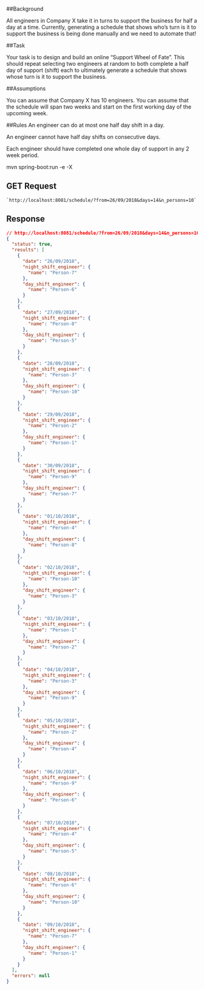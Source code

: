 
##Background

  All engineers in Company X take it in turns to support the business for half a day at a time. Currently,
  generating a schedule that shows who’s turn is it to support the business is being done manually
  and we need to automate that!

##Task

  Your task is to design and build an online “Support Wheel of Fate”. This should repeat selecting two
  engineers at random to both complete a half day of support (shift) each to ultimately generate a
  schedule that shows whose turn is it to support the business.

##Assumptions

You can assume that Company X has 10 engineers.
You can assume that the schedule will span two weeks and start on the first working day of the
upcoming week.

##Rules
An engineer can do at most one half day shift in a day.

An engineer cannot have half day shifts on consecutive days.

Each engineer should have completed one whole day of support in any 2 week period.

mvn spring-boot:run -e -X

## GET Request
   
    `http://localhost:8081/schedule/?from=26/09/2018&days=14&n_persons=10`
   
## Response

```json
// http://localhost:8081/schedule/?from=26/09/2018&days=14&n_persons=10
{
  "status": true,
  "results": [
    {
      "date": "26/09/2018",
      "night_shift_engineer": {
        "name": "Person-7"
      },
      "day_shift_engineer": {
        "name": "Person-6"
      }
    },
    {
      "date": "27/09/2018",
      "night_shift_engineer": {
        "name": "Person-8"
      },
      "day_shift_engineer": {
        "name": "Person-5"
      }
    },
    {
      "date": "28/09/2018",
      "night_shift_engineer": {
        "name": "Person-3"
      },
      "day_shift_engineer": {
        "name": "Person-10"
      }
    },
    {
      "date": "29/09/2018",
      "night_shift_engineer": {
        "name": "Person-2"
      },
      "day_shift_engineer": {
        "name": "Person-1"
      }
    },
    {
      "date": "30/09/2018",
      "night_shift_engineer": {
        "name": "Person-9"
      },
      "day_shift_engineer": {
        "name": "Person-7"
      }
    },
    {
      "date": "01/10/2018",
      "night_shift_engineer": {
        "name": "Person-4"
      },
      "day_shift_engineer": {
        "name": "Person-8"
      }
    },
    {
      "date": "02/10/2018",
      "night_shift_engineer": {
        "name": "Person-10"
      },
      "day_shift_engineer": {
        "name": "Person-3"
      }
    },
    {
      "date": "03/10/2018",
      "night_shift_engineer": {
        "name": "Person-1"
      },
      "day_shift_engineer": {
        "name": "Person-2"
      }
    },
    {
      "date": "04/10/2018",
      "night_shift_engineer": {
        "name": "Person-3"
      },
      "day_shift_engineer": {
        "name": "Person-9"
      }
    },
    {
      "date": "05/10/2018",
      "night_shift_engineer": {
        "name": "Person-2"
      },
      "day_shift_engineer": {
        "name": "Person-4"
      }
    },
    {
      "date": "06/10/2018",
      "night_shift_engineer": {
        "name": "Person-9"
      },
      "day_shift_engineer": {
        "name": "Person-6"
      }
    },
    {
      "date": "07/10/2018",
      "night_shift_engineer": {
        "name": "Person-4"
      },
      "day_shift_engineer": {
        "name": "Person-5"
      }
    },
    {
      "date": "08/10/2018",
      "night_shift_engineer": {
        "name": "Person-6"
      },
      "day_shift_engineer": {
        "name": "Person-10"
      }
    },
    {
      "date": "09/10/2018",
      "night_shift_engineer": {
        "name": "Person-7"
      },
      "day_shift_engineer": {
        "name": "Person-1"
      }
    }
  ],
  "errors": null
}
```